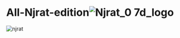 # All-Njrat-edition![Njrat_0 7d_logo](https://github.com/user-attachments/assets/bfb07920-344a-4f7e-8b0e-f1e10e11a439) 
![njrat](https://github.com/user-attachments/assets/db61714e-bdeb-49ae-a1e1-7996ea8b97b4)
